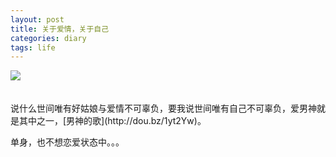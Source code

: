 ```yaml
---
layout: post
title: 关于爱情，关于自己
categories: diary
tags: life
---
```



<div><img src="{{ site.BASE_PATH }}/images/20140617.jpg" /> </div>

<br>
<br>
说什么世间唯有好姑娘与爱情不可辜负，要我说世间唯有自己不可辜负，爱男神就是其中之一，[男神的歌](http://dou.bz/1yt2Yw)。

单身，也不想恋爱状态中。。。

